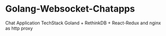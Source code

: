 # Golang-Websocket-Chatapps
Chat Application TechStack Goland + RethinkDB + React-Redux and nginx as http proxy  
